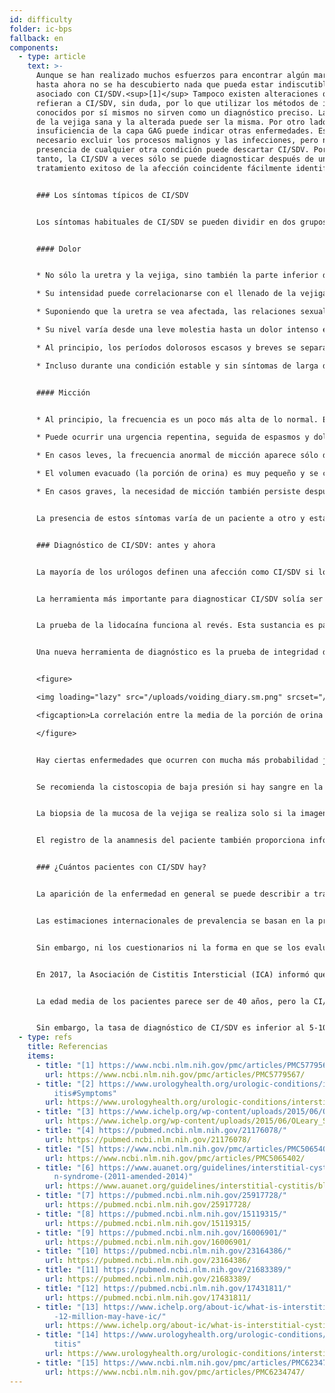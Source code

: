 ```yaml
---
id: difficulty
folder: ic-bps
fallback: en
components:
  - type: article
    text: >-
      Aunque se han realizado muchos esfuerzos para encontrar algún marcador,
      hasta ahora no se ha descubierto nada que pueda estar indiscutiblemente
      asociado con CI/SDV.<sup>[1]</sup> Tampoco existen alteraciones que se
      refieran a CI/SDV, sin duda, por lo que utilizar los métodos de imagen más
      conocidos por sí mismos no sirven como un diagnóstico preciso. La imagen
      de la vejiga sana y la alterada puede ser la misma. Por otro lado, la
      insuficiencia de la capa GAG puede indicar otras enfermedades. Es
      necesario excluir los procesos malignos y las infecciones, pero ni la
      presencia de cualquier otra condición puede descartar CI/SDV. Por lo
      tanto, la CI/SDV a veces sólo se puede diagnosticar después de un
      tratamiento exitoso de la afección coincidente fácilmente identificable.


      ### Los síntomas típicos de CI/SDV


      Los síntomas habituales de CI/SDV se pueden dividir en dos grupos principales.<sup>[2]</sup>


      #### Dolor


      * No sólo la uretra y la vejiga, sino también la parte inferior del abdomen, la pelvis o el área perineal pueden verse afectadas (además, la vagina en las mujeres, el escroto y el pene en los hombres)

      * Su intensidad puede correlacionarse con el llenado de la vejiga, mientras que la micción puede reducirla temporalmente

      * Suponiendo que la uretra se vea afectada, las relaciones sexuales pueden ser dolorosas

      * Su nivel varía desde una leve molestia hasta un dolor intenso e insoportable

      * Al principio, los períodos dolorosos escasos y breves se separan con intervalos largos y asintomáticos. A medida que avanza CI/SDV, el dolor se vuelve permanente y puede ocurrir sin ninguna correlación con la micción

      * Incluso durante una condición estable y sin síntomas de larga duración, los pacientes pueden experimentar que los síntomas estallan de vez en cuando


      #### Micción


      * Al principio, la frecuencia es un poco más alta de lo normal. En casos graves, también es posible orinar de 60 a 80 al día

      * Puede ocurrir una urgencia repentina, seguida de espasmos y dolor

      * En casos leves, la frecuencia anormal de micción aparece sólo durante el día. Con la progresión de la nicturia, la necesidad de orinar puede ocurrir varias veces durante la noche

      * El volumen evacuado (la porción de orina) es muy pequeño y se correlaciona con la cantidad de líquido consumido

      * En casos graves, la necesidad de micción también persiste después de orinar


      La presencia de estos síntomas varía de un paciente a otro y está influida por varios factores. A saber, el consumo de ciertos alimentos y bebidas, la cantidad de estrés físico y/o mental, los trastornos digestivos, las infecciones urinarias (ITU) y (en las mujeres) su ciclo menstrual (los síntomas suelen ser más graves después de la ovulación).


      ### Diagnóstico de CI/SDV: antes y ahora


      La mayoría de los urólogos definen una afección como CI/SDV si los síntomas característicos persisten durante cierto período (1,5 a 6 meses), a condición de que se puedan excluir todas las enfermedades con síntomas similares. Completar cuestionarios puede identificar la presencia de síntomas; el índice de síntomas de O'Leary-Sant es uno de los más utilizados.<sup>[3]</sup> Sin embargo, dado que ninguna prueba de laboratorio o cualquier otra prueba puede confirmar claramente el CI/SDV, la condición nunca se puede diagnosticar con un 100% de certeza. Afortunadamente, no sólo se pueden usar un puñado de pruebas adicionales para aclarar el diagnóstico, sino que la práctica médica en esta área también ha mejorado significativamente en los últimos años.


      La herramienta más importante para diagnosticar CI/SDV solía ser La Prueba de Sensibilidad al Potasio (también conocida como prueba de Parsons o PSP). Esto confirmó la insuficiencia de la capa de GAG por el dolor generado por el cloruro de potasio instilado en la vejiga.<sup>[4]</sup> (En el caso de una capa de GAG sana no se observa dolor significativo.) Sin embargo, este dispositivo no sólo era innecesariamente invasivo, sino también incómodo, dado que los pacientes tenían un dolor intenso debido a la solución en sí. La prueba de Parsons tampoco proporcionó información para un análisis cuantitativo. En una versión posterior de esta prueba de sensibilidad (prueba de Parsons modificada) se llenó la vejiga con solución diluida de cloruro de potasio para determinar su capacidad máxima, y luego se repitió el mismo proceso con solución salina fisiológica. La proporción de los dos valores se refiere a la sensibilidad de la pared de la vejiga a la concentración de orina. Aunque la prueba de Parsons modificada también podría usarse para mediciones cuantitativas, era igual invasiva, tardaba mucho tiempo y su precisión no era mayor que la de la versión original. Debido a estos problemas, ninguna de las pruebas se recomienda en las directrices recientes.<sup>[5],[6]</sup>


      La prueba de la lidocaína funciona al revés. Esta sustancia es para moderar el dolor de la vejiga, y dado que el origen del dolor es la propia vejiga, la lidocaína instilada reduce los síntomas en el caso de CI/SDV.<sup>[7]</sup> Este dispositivo es definitivamente más cómoda que la prueba de sensibilidad al potasio, pero es igualmente invasivo y tampoco permite análisis cuantitativos.


      Una nueva herramienta de diagnóstico es la prueba de integridad de la capa GAG, que utiliza un diario de micción de dos días, y no es invasiva ni dolorosa. Esta prueba se basa en el hecho de que no es necesario instilar nada para observar la relación entre la concentración de orina y la capacidad de la vejiga; la solución de sales disueltas ya está presente en forma de la orina. La concentración de orina, incluidas las sales, depende de la cantidad de líquido consumido. El volumen de cada micción se puede medir por un día en el que el paciente consume la menor cantidad de líquido que pueda, luego lo mismo se puede hacer el segundo día cuando el paciente consume la mayor cantidad de líquido que pueda. En el caso de una pared de vejiga sana, no existe una correlación entre los volúmenes miccionales medios y el líquido consumido. En las primeras etapas de CI/SDV, una mayor ingesta de líquidos resulta en un 30-50% más de producción de orina. A medida que avanza la enfermedad, la diferencia aumenta al 50-100%; en casos graves, puede ser de 300 a 500%. Por lo tanto, El Diario de Micción de 2 días no sólo indica la pared de la vejiga dañada, sino que también describe la cantidad de daño, numéricamente. Por lo tanto, la prueba de integridad de la capa GAG también permite el análisis cuantitativo.


      <figure>

      <img loading="lazy" src="/uploads/voiding_diary.sm.png" srcset="/uploads/voiding_diary.png 2x, /uploads/voiding_diary.sm.png 1x" alt="voiding diary"/>

      <figcaption>La correlación entre la media de la porción de orina diurna y la cantidad total de orina diurna, en el caso de personas sanas y pacientes con CI/SDV (ver figura).</figcaption>

      </figure>


      Hay ciertas enfermedades que ocurren con mucha más probabilidad junto con CI/SDV; su presencia puede apoyar el diagnóstico. Este grupo consta de síntomas alérgicos, migraña, síndrome del intestino irritable, endometriosis, vulvodinia, síndrome de fatiga crónica, síndrome de Sjögren, trastorno de pánico y muchas más afecciones.<sup>[8]</sup>


      Se recomienda la cistoscopia de baja presión si hay sangre en la orina, o la citología de la orina indica la posibilidad de un proceso maligno (o hay un resultado claramente positivo), o la condición del paciente empeora a pesar del tratamiento combinado recibido, para examinar si hay cáncer de vejiga u otra enfermedad con síntomas similares.


      La biopsia de la mucosa de la vejiga se realiza solo si la imagen de cistoscopia revela áreas que pueden referir a una malignidad. Si la cistoscopia no sospecha malignidad, se debe realizar una citología urinaria, que es el método más sensible y no invasivo.


      El registro de la anamnesis del paciente también proporciona información útil. Esto debe incluir no sólo los síntomas actuales, sino también el historial de sus infecciones anteriores, otras enfermedades que padecen (principalmente las enfermedades autoinmunes y los trastornos digestivos), los medicamentos y/o antibióticos que están tomando o se tomaron antes, la dieta del paciente y otras características del estilo de vida y la correlación entre los síntomas y cualquier información descrita anteriormente.


      ### ¿Cuántos pacientes con CI/SDV hay?


      La aparición de la enfermedad en general se puede describir a través de dos tipos de datos. La incidencia se refiere a los casos recientemente registrados durante un cierto período de tiempo (generalmente dentro de un año). Prevalencia, por otro lado, significa la cantidad total de personas afectadas por la enfermedad en un momento determinado. En el caso de CI/SDV, que parece ser una condición de por vida, estos últimos datos son relevantes.


      Las estimaciones internacionales de prevalencia se basan en la presencia de síntomas, el llenado de cuestionarios y los datos de pacientes diagnosticados con CI/SDV. El número de personas afectadas por CI/SDV se estima generalmente en 100,000 personas.


      Sin embargo, ni los cuestionarios ni la forma en que se los evalúan están estandarizados. Algunos estudios, que utilizaron sólo datos recogidos por médicos enfocando en casos diagnosticados de CI/SDV, dieron como resultado una prevalencia de 45-197/100.000.<sup>[9]</sup> De otra parte, en una medición en la que se había contactado a los hogares por teléfono estimó entre 1.900 y 4.200/100.000 hombres y 2.750-6350/100.000 mujeres afectados por CI/SDV. Sólo se diagnosticó el 10% de este último grupo.<sup>[10],[11]</sup> Según otra investigación basada en la autoevaluación por correo electrónico, CI/SDV puede afectar a 258-13,114/100,000 personas, dependiendo de la manera de los cálculos.<sup>[12]</sup>


      En 2017, la Asociación de Cistitis Intersticial (ICA) informó que sólo en los EE. UU.  de 3 a 8 millones de mujeres y de 1 a 4 millones de hombres se ven afectados por CI/SDV.<sup>[13]</sup> En los últimos años, esta estimación parece haber sido aceptada por muchos artículos y organizaciones relevantes.<sup>[14],[15]</sup> Considerando la media de ambos valores, una prevalencia de 2.400/100.000 parece ser un cálculo razonable.


      La edad media de los pacientes parece ser de 40 años, pero la CI/SDV también puede aparecer entre más jóvenes o mayores.


      Sin embargo, la tasa de diagnóstico de CI/SDV es inferior al 5-10%, incluso en los países con la atención de salud más avanzada. No hay otra enfermedad de esta gravedad, que tenga una tasa de diagnóstico más baja.
  - type: refs
    title: Referencias
    items:
      - title: "[1] https://www.ncbi.nlm.nih.gov/pmc/articles/PMC5779567/"
        url: https://www.ncbi.nlm.nih.gov/pmc/articles/PMC5779567/
      - title: "[2] https://www.urologyhealth.org/urologic-conditions/interstitial-cyst\
          itis#Symptoms"
        url: https://www.urologyhealth.org/urologic-conditions/interstitial-cystitis#Symptoms
      - title: "[3] https://www.ichelp.org/wp-content/uploads/2015/06/OLeary_Sant.pdf"
        url: https://www.ichelp.org/wp-content/uploads/2015/06/OLeary_Sant.pdf
      - title: "[4] https://pubmed.ncbi.nlm.nih.gov/21176078/"
        url: https://pubmed.ncbi.nlm.nih.gov/21176078/
      - title: "[5] https://www.ncbi.nlm.nih.gov/pmc/articles/PMC5065402/"
        url: https://www.ncbi.nlm.nih.gov/pmc/articles/PMC5065402/
      - title: "[6] https://www.auanet.org/guidelines/interstitial-cystitis/bladder-pai\
          n-syndrome-(2011-amended-2014)"
        url: https://www.auanet.org/guidelines/interstitial-cystitis/bladder-pain-syndrome-(2011-amended-2014)
      - title: "[7] https://pubmed.ncbi.nlm.nih.gov/25917728/"
        url: https://pubmed.ncbi.nlm.nih.gov/25917728/
      - title: "[8] https://pubmed.ncbi.nlm.nih.gov/15119315/"
        url: https://pubmed.ncbi.nlm.nih.gov/15119315/
      - title: "[9] https://pubmed.ncbi.nlm.nih.gov/16006901/"
        url: https://pubmed.ncbi.nlm.nih.gov/16006901/
      - title: "[10] https://pubmed.ncbi.nlm.nih.gov/23164386/"
        url: https://pubmed.ncbi.nlm.nih.gov/23164386/
      - title: "[11] https://pubmed.ncbi.nlm.nih.gov/21683389/"
        url: https://pubmed.ncbi.nlm.nih.gov/21683389/
      - title: "[12] https://pubmed.ncbi.nlm.nih.gov/17431811/"
        url: https://pubmed.ncbi.nlm.nih.gov/17431811/
      - title: "[13] https://www.ichelp.org/about-ic/what-is-interstitial-cystitis/4-to\
          -12-million-may-have-ic/"
        url: https://www.ichelp.org/about-ic/what-is-interstitial-cystitis/4-to-12-million-may-have-ic/
      - title: "[14] https://www.urologyhealth.org/urologic-conditions/interstitial-cys\
          titis"
        url: https://www.urologyhealth.org/urologic-conditions/interstitial-cystitis
      - title: "[15] https://www.ncbi.nlm.nih.gov/pmc/articles/PMC6234747/"
        url: https://www.ncbi.nlm.nih.gov/pmc/articles/PMC6234747/
---
```

